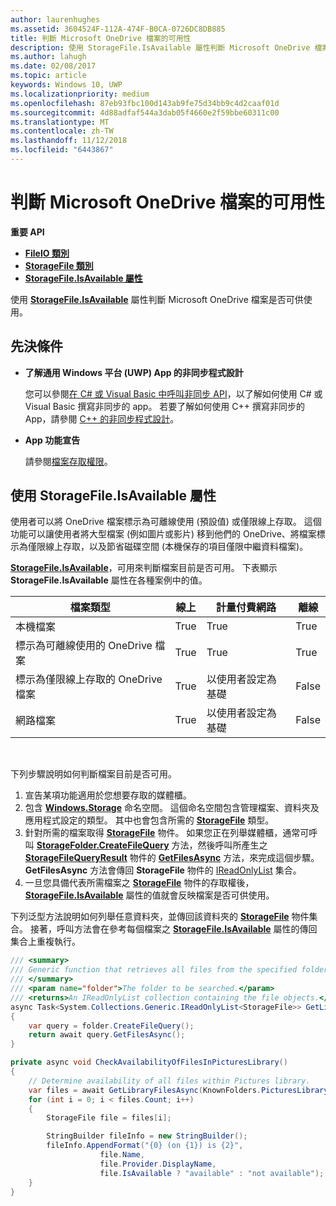 ```yaml
---
author: laurenhughes
ms.assetid: 3604524F-112A-474F-B0CA-0726DC8DB885
title: 判斷 Microsoft OneDrive 檔案的可用性
description: 使用 StorageFile.IsAvailable 屬性判斷 Microsoft OneDrive 檔案是否可供使用。
ms.author: lahugh
ms.date: 02/08/2017
ms.topic: article
keywords: Windows 10, UWP
ms.localizationpriority: medium
ms.openlocfilehash: 87eb93fbc100d143ab9fe75d34bb9c4d2caaf01d
ms.sourcegitcommit: 4d88adfaf544a3dab05f4660e2f59bbe60311c00
ms.translationtype: MT
ms.contentlocale: zh-TW
ms.lasthandoff: 11/12/2018
ms.locfileid: "6443867"
---
```

# <a name="determining-availability-of-microsoft-onedrive-files"></a>判斷 Microsoft OneDrive 檔案的可用性


**重要 API**

-   [**FileIO 類別**](https://msdn.microsoft.com/library/windows/apps/Hh701440)
-   [**StorageFile 類別**](https://msdn.microsoft.com/library/windows/apps/BR227171)
-   [**StorageFile.IsAvailable 屬性**](https://msdn.microsoft.com/library/windows/apps/windows.storage.storagefile.isavailable.aspx)

使用 [**StorageFile.IsAvailable**](https://msdn.microsoft.com/library/windows/apps/windows.storage.storagefile.isavailable.aspx) 屬性判斷 Microsoft OneDrive 檔案是否可供使用。

## <a name="prerequisites"></a>先決條件

-   **了解通用 Windows 平台 (UWP) App 的非同步程式設計**

    您可以參閱[在 C# 或 Visual Basic 中呼叫非同步 API](https://msdn.microsoft.com/library/windows/apps/Mt187337)，以了解如何使用 C# 或 Visual Basic 撰寫非同步的 app。 若要了解如何使用 C++ 撰寫非同步的 App，請參閱 [C++ 的非同步程式設計](https://msdn.microsoft.com/library/windows/apps/Mt187334)。

-   **App 功能宣告**

    請參閱[檔案存取權限](file-access-permissions.md)。

## <a name="using-the-storagefileisavailable-property"></a>使用 StorageFile.IsAvailable 屬性

使用者可以將 OneDrive 檔案標示為可離線使用 (預設值) 或僅限線上存取。 這個功能可以讓使用者將大型檔案 (例如圖片或影片) 移到他們的 OneDrive、將檔案標示為僅限線上存取，以及節省磁碟空間 (本機保存的項目僅限中繼資料檔案)。

[**StorageFile.IsAvailable**](https://msdn.microsoft.com/library/windows/apps/windows.storage.storagefile.isavailable.aspx)，可用來判斷檔案目前是否可用。 下表顯示 **StorageFile.IsAvailable** 屬性在各種案例中的值。

| 檔案類型                              | 線上 | 計量付費網路        | 離線 |
|-------------------------------------------|--------|------------------------|---------|
| 本機檔案                                | True   | True                   | True    |
| 標示為可離線使用的 OneDrive 檔案 | True   | True                   | True    |
| 標示為僅限線上存取的 OneDrive 檔案       | True   | 以使用者設定為基礎 | False   |
| 網路檔案                              | True   | 以使用者設定為基礎 | False   |

 

下列步驟說明如何判斷檔案目前是否可用。

1.  宣告某項功能適用於您想要存取的媒體櫃。
2.  包含 [**Windows.Storage**](https://msdn.microsoft.com/library/windows/apps/BR227346) 命名空間。 這個命名空間包含管理檔案、資料夾及應用程式設定的類型。 其中也會包含所需的 [**StorageFile**](https://msdn.microsoft.com/library/windows/apps/BR227171) 類型。
3.  針對所需的檔案取得 [**StorageFile**](https://msdn.microsoft.com/library/windows/apps/BR227171) 物件。 如果您正在列舉媒體櫃，通常可呼叫 [**StorageFolder.CreateFileQuery**](https://msdn.microsoft.com/library/windows/apps/BR227252) 方法，然後呼叫所產生之 [**StorageFileQueryResult**](https://msdn.microsoft.com/library/windows/apps/BR208046) 物件的 [**GetFilesAsync**](https://msdn.microsoft.com/library/windows/apps/br227276.aspx) 方法，來完成這個步驟。 **GetFilesAsync** 方法會傳回 **StorageFile** 物件的 [IReadOnlyList](http://go.microsoft.com/fwlink/p/?LinkId=324970) 集合。
4.  一旦您具備代表所需檔案之 [**StorageFile**](https://msdn.microsoft.com/library/windows/apps/BR227171) 物件的存取權後，[**StorageFile.IsAvailable**](https://msdn.microsoft.com/library/windows/apps/windows.storage.storagefile.isavailable.aspx) 屬性的值就會反映檔案是否可供使用。

下列泛型方法說明如何列舉任意資料夾，並傳回該資料夾的 [**StorageFile**](https://msdn.microsoft.com/library/windows/apps/BR227171) 物件集合。 接著，呼叫方法會在參考每個檔案之 [**StorageFile.IsAvailable**](https://msdn.microsoft.com/library/windows/apps/windows.storage.storagefile.isavailable.aspx) 屬性的傳回集合上重複執行。

```cs
/// <summary>
/// Generic function that retrieves all files from the specified folder.
/// </summary>
/// <param name="folder">The folder to be searched.</param>
/// <returns>An IReadOnlyList collection containing the file objects.</returns>
async Task<System.Collections.Generic.IReadOnlyList<StorageFile>> GetLibraryFilesAsync(StorageFolder folder)
{
    var query = folder.CreateFileQuery();
    return await query.GetFilesAsync();
}

private async void CheckAvailabilityOfFilesInPicturesLibrary()
{
    // Determine availability of all files within Pictures library.
    var files = await GetLibraryFilesAsync(KnownFolders.PicturesLibrary);
    for (int i = 0; i < files.Count; i++)
    {
        StorageFile file = files[i];

        StringBuilder fileInfo = new StringBuilder();
        fileInfo.AppendFormat("{0} (on {1}) is {2}",
                    file.Name,
                    file.Provider.DisplayName,
                    file.IsAvailable ? "available" : "not available");
    }
}
```

